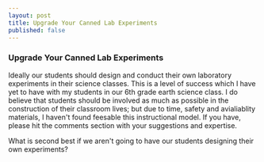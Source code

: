 ```yaml
---
layout: post
title: Upgrade Your Canned Lab Experiments
published: false
---
```


### Upgrade Your Canned Lab Experiments

Ideally our students should design and conduct their own laboratory experiments in their science classes. This is a level of success which I have yet to have with my students in our 6th grade earth science class. I do believe that students should be involved as much as possible in the construction of their classroom lives; but due to time, safety and avialiablity materials, I haven't found feesable this instructional model. If you have, please hit the comments section with your suggestions and expertise.

What is second best if we aren't going to have our students designing their own experiments?
